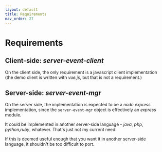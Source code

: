 ```yaml
---
layout: default
title: Requirements
nav_order: 27
---
```

# Requirements
## Client-side: _server-event-client_
On the client side, the only requirement is a javascript client implementation (the demo client is written with _vue.js_, but that is not a requirement.)

## Server-side: _server-event-mgr_
On the server side, the implementation is expected to be a _node express_ implementation, since the `server-event-mgr` object is effectively an _express_ module.

It could be implemented in another server-side language - _java_, _php_, _python_,_ruby_, whatever.  That's just not my current need.

If this is deemed useful enough that you want it in another server-side language, it shouldn't be too difficult to port.

